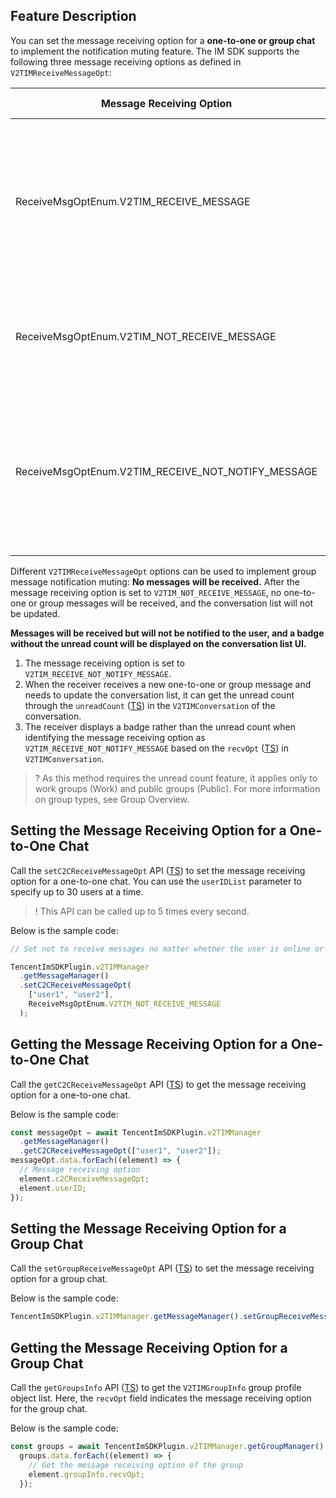 ## Feature Description

You can set the message receiving option for a **one-to-one or group chat** to implement the notification muting feature.
The IM SDK supports the following three message receiving options as defined in `V2TIMReceiveMessageOpt`:

| Message Receiving Option                           | Feature Description                                                                                                              |
| -------------------------------------------------- | -------------------------------------------------------------------------------------------------------------------------------- |
| ReceiveMsgOptEnum.V2TIM_RECEIVE_MESSAGE            | Messages will be received when the user is online, and offline push notifications will be received when the user is offline.     |
| ReceiveMsgOptEnum.V2TIM_NOT_RECEIVE_MESSAGE        | Messages will not be received no matter whether the user is online or offline.                                                   |
| ReceiveMsgOptEnum.V2TIM_RECEIVE_NOT_NOTIFY_MESSAGE | Messages will be received when the user is online, and offline push notifications will not be received when the user is offline. |

Different `V2TIMReceiveMessageOpt` options can be used to implement group message notification muting:
**No messages will be received.**
After the message receiving option is set to `V2TIM_NOT_RECEIVE_MESSAGE`, no one-to-one or group messages will be received, and the conversation list will not be updated.

**Messages will be received but will not be notified to the user, and a badge without the unread count will be displayed on the conversation list UI.**

1. The message receiving option is set to `V2TIM_RECEIVE_NOT_NOTIFY_MESSAGE`.
2. When the receiver receives a new one-to-one or group message and needs to update the conversation list, it can get the unread count through the `unreadCount` ([TS](https://comm.qq.com/im/doc/RN/en/Interface/Message/V2TimConversation.html#unreadcount)) in the `V2TIMConversation` of the conversation.
3. The receiver displays a badge rather than the unread count when identifying the message receiving option as `V2TIM_RECEIVE_NOT_NOTIFY_MESSAGE` based on the `recvOpt` ([TS](https://comm.qq.com/im/doc/RN/en/Interface/Message/V2TimConversation.html#recvopt)) in `V2TIMConversation`.

> ? As this method requires the unread count feature, it applies only to work groups (Work) and public groups (Public). For more information on group types, see Group Overview.

## Setting the Message Receiving Option for a One-to-One Chat

Call the `setC2CReceiveMessageOpt` API ([TS](https://comm.qq.com/im/doc/RN/en/Api/V2TIMMessageManager/setC2CReceiveMessageOpt.html)) to set the message receiving option for a one-to-one chat.
You can use the `userIDList` parameter to specify up to 30 users at a time.

> ! This API can be called up to 5 times every second.

Below is the sample code:

```javascript
// Set not to receive messages no matter whether the user is online or offline

TencentImSDKPlugin.v2TIMManager
  .getMessageManager()
  .setC2CReceiveMessageOpt(
    ["user1", "user2"],
    ReceiveMsgOptEnum.V2TIM_NOT_RECEIVE_MESSAGE
  );
```

## Getting the Message Receiving Option for a One-to-One Chat

Call the `getC2CReceiveMessageOpt` API ([TS](https://comm.qq.com/im/doc/RN/en/Api/V2TIMMessageManager/getC2CReceiveMessageOpt.html)) to get the message receiving option for a one-to-one chat.

Below is the sample code:

```javascript
const messageOpt = await TencentImSDKPlugin.v2TIMManager
  .getMessageManager()
  .getC2CReceiveMessageOpt(["user1", "user2"]);
messageOpt.data.forEach((element) => {
  // Message receiving option
  element.c2CReceiveMessageOpt;
  element.userID;
});
```

## Setting the Message Receiving Option for a Group Chat

Call the `setGroupReceiveMessageOpt` API ([TS](https://comm.qq.com/im/doc/RN/en/Api/V2TIMMessageManager/setGroupReceiveMessageOpt.html)) to set the message receiving option for a group chat.

Below is the sample code:

```javascript
TencentImSDKPlugin.v2TIMManager.getMessageManager().setGroupReceiveMessageOpt(groupID: "groupID", opt: ReceiveMsgOptEnum.V2TIM_NOT_RECEIVE_MESSAGE);
```

## Getting the Message Receiving Option for a Group Chat

Call the `getGroupsInfo` API ([TS](https://comm.qq.com/im/doc/RN/en/Api/V2TIMGroupManager/getGroupsInfo.html)) to get the `V2TIMGroupInfo` group profile object list. Here, the `recvOpt` field indicates the message receiving option for the group chat.

Below is the sample code:

```javascript
const groups = await TencentImSDKPlugin.v2TIMManager.getGroupManager().getGroupsInfo(groupIDList: ['groupID']);
  groups.data.forEach((element) => {
    // Get the message receiving option of the group
    element.groupInfo.recvOpt;
  });
```


